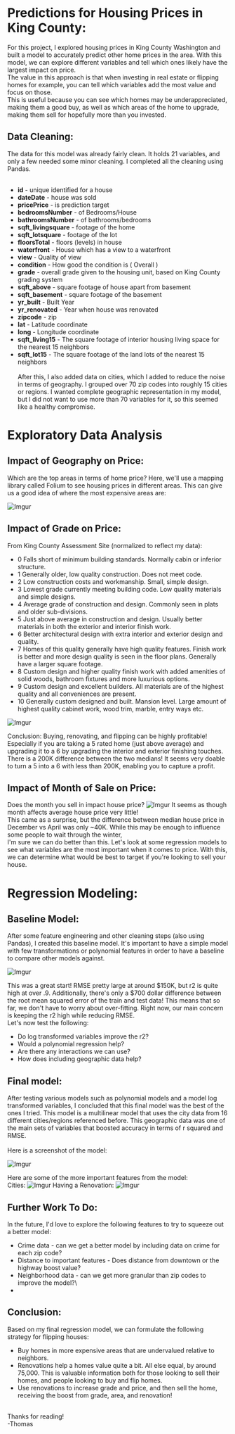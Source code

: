 # Predictions for Housing Prices in King County:

For this project, I explored housing prices in King County Washington and built a model to accurately predict other home prices in the area.  With this model, we can explore different variables and tell which ones likely have the largest impact on price.<br>
The value in this approach is that when investing in real estate or flipping homes for example, you can tell which variables add the most value and focus on those.<br>
This is useful because you can see which homes may be underappreciated, making them a good buy, as well as which areas of the home to upgrade, making them sell for hopefully more than you invested.

## Data Cleaning:

The data for this model was already fairly clean.  It holds 21 variables, and only a few needed some minor cleaning. I completed all the cleaning using Pandas. <br><br>

* **id** - unique identified for a house
* **dateDate** - house was sold
* **pricePrice** -  is prediction target
* **bedroomsNumber** -  of Bedrooms/House
* **bathroomsNumber** -  of bathrooms/bedrooms
* **sqft_livingsquare** -  footage of the home
* **sqft_lotsquare** -  footage of the lot
* **floorsTotal** -  floors (levels) in house
* **waterfront** - House which has a view to a waterfront
* **view** - Quality of view
* **condition** - How good the condition is ( Overall )
* **grade** - overall grade given to the housing unit, based on King County grading system
* **sqft_above** - square footage of house apart from basement
* **sqft_basement** - square footage of the basement
* **yr_built** - Built Year
* **yr_renovated** - Year when house was renovated
* **zipcode** - zip
* **lat** - Latitude coordinate
* **long** - Longitude coordinate
* **sqft_living15** - The square footage of interior housing living space for the nearest 15 neighbors
* **sqft_lot15** - The square footage of the land lots of the nearest 15 neighbors
<br><br>
After this, I also added data on cities, which I added to reduce the noise in terms of geography.  I grouped over 70 zip codes into roughly 15 cities or regions.  I wanted complete geographic representation in my model, but I did not want to use more than 70 variables for it, so this seemed like a healthy compromise.<br>
# Exploratory Data Analysis
## Impact of Geography on Price:

Which are the top areas in terms of home price?
Here, we'll use a mapping library called Folium to see housing prices in different areas.
This can give us a good idea of where the most expensive areas are:
 
![Imgur](https://i.imgur.com/ZoIKrwz.png)

## Impact of Grade on Price:

From King County Assessment Site (normalized to reflect my data): 
- 0 Falls short of minimum building standards. Normally cabin or inferior structure.
- 1 Generally older, low quality construction. Does not meet code.
- 2 Low construction costs and workmanship. Small, simple design.
- 3 Lowest grade currently meeting building code. Low quality materials and simple designs.
- 4 Average grade of construction and design. Commonly seen in plats and older sub-divisions.
- 5 Just above average in construction and design. Usually better materials in both the exterior and interior finish work.
- 6 Better architectural design with extra interior and exterior design and quality.
- 7 Homes of this quality generally have high quality features. Finish work is better and more design quality is seen in the floor plans. Generally have a larger square footage.
- 8 Custom design and higher quality finish work with added amenities of solid woods, bathroom fixtures and more luxurious options.
- 9 Custom design and excellent builders. All materials are of the highest quality and all conveniences are present.
- 10 Generally custom designed and built. Mansion level. Large amount of highest quality cabinet work, wood trim, marble, entry ways etc.

![Imgur](https://i.imgur.com/odKvlxL.png)

Conclusion: Buying, renovating, and flipping can be highly profitable! Especially if you are taking a 5 rated home (just above average) and upgrading it to a 6 by upgrading the interior and exterior finishing touches. There is a 200K difference between the two medians! It seems very doable to turn a 5 into a 6 with less than 200K, enabling you to capture a profit.

## Impact of Month of Sale on Price: 

Does the month you sell in impact house price?
![Imgur](https://i.imgur.com/VxWLidi.png)
It seems as though month affects average house price very little!<br>
This came as a surprise, but the difference between median house price in December vs April was only ~40K.  While this may be enough to influence some people to wait through the winter, <br>I'm sure we can do better than this.  Let's look at some regression models to see what variables are the most important when it comes to price.  With this, we can determine what would be best to target if you're looking to sell your house.  

# Regression Modeling: 

## Baseline Model:
After some feature engineering and other cleaning steps (also using Pandas), I created this baseline model.  It's important to have a simple model with few transformations or polynomial features in order to have a baseline to compare other models against.

![Imgur](https://i.imgur.com/LTjTwGl.png)

This was a great start!  RMSE pretty large at around $150K, but r2 is quite high at over .9.  Additionally, there's only a $700 dollar difference between the root mean squared error of the train and test data! This means that so far, we don't have to worry about over-fitting. Right now, our main concern is keeping the r2 high while reducing RMSE. 
<br>Let's now test the following:
- Do log transformed variables improve the r2?
- Would a polynomial regression help?
- Are there any interactions we can use?
- How does including geographic data help?

## Final model:

After testing various models such as polynomial models and a model log transformed variables, I concluded that this final model was the best of the ones I tried.  This model is a multilinear model that uses the city data from 16 different cities/regions referenced before.  This geographic data was one of the main sets of variables that boosted accuracy in terms of r squared and RMSE.<br><br>
Here is a screenshot of the model:

![Imgur](https://i.imgur.com/km9TGLm.png)

Here are some of the more important features from the model:
<br>
Cities:
![Imgur](https://i.imgur.com/5UVO37t.png)
Having a Renovation:
![Imgur](https://i.imgur.com/kozBMjP.png) 

## Further Work To Do:
In the future, I'd love to explore the following features to try to squeeze out a better model:
- Crime data - can we get a better model by including data on crime for each zip code?
- Distance to important features - Does distance from downtown or the highway boost value?
- Neighborhood data - can we get more granular than zip codes to improve the model?\
- 
## Conclusion:
Based on my final regression model, we can formulate the following strategy for flipping houses:
- Buy homes in more expensive areas that are undervalued relative to neighbors.
- Renovations help a homes value quite a bit.  All else equal, by around 75,000.  This is valuable information both for those looking to sell their homes, and people looking to buy and flip homes.
- Use renovations to increase grade and price, and then sell the home, receiving the boost from grade, area, and renovation!
<br>
Thanks for reading!
<br>
-Thomas


